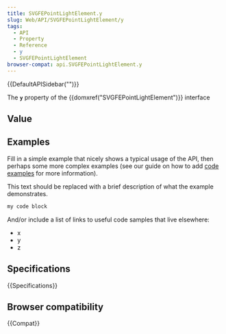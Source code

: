 ```yaml
---
title: SVGFEPointLightElement.y
slug: Web/API/SVGFEPointLightElement/y
tags:
  - API
  - Property
  - Reference
  - y
  - SVGFEPointLightElement
browser-compat: api.SVGFEPointLightElement.y
---
```

{{DefaultAPISidebar("")}}

The **`y`** property of the {{domxref("SVGFEPointLightElement")}} interface 

## Value



## Examples

Fill in a simple example that nicely shows a typical usage of the API, then perhaps some more complex examples (see our guide on how to add [code examples](/en-US/docs/MDN/Contribute/Structures/Code_examples) for more information).

This text should be replaced with a brief description of what the example demonstrates.

```js
my code block
```

And/or include a list of links to useful code samples that live elsewhere:

*   x
*   y
*   z

## Specifications

{{Specifications}}

## Browser compatibility

{{Compat}}


